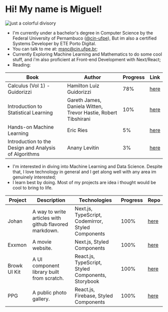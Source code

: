 <h1>Hi! My name is Miguel!</h1>
	
![just a colorful divisory](https://i.imgur.com/waxVImv.png)
- I'm currently under a bachelor's degree in Computer Science by the Federal University of Pernambuco ([@cin-ufpe](https://github.com/cin-ufpe)), But im also a certified Systems Developer by ETE Porto Digital.
- You can talk to me at: msnc@cin.ufpe.br;
- Currently Exploring Machine Learning and Mathematics to do some cool stuff, and i'm also proficient at Front-end Development with Next/React;
- Reading:

| Book                                                                                                            |     | Author                   | Progress | Link                                                                                             |
| --------------------------------------------------------------------------------------------------------------- | --- | ------------------------ | -------- | ------------------------------------------------------------------------------------------------ |
| Calculus (Vol 1) - Guidorizzi                                                                                         |     | Hamilton Luiz Guidorizzi         | 78%      | [here](https://www.amazon.com.br/Um-Curso-C%C3%A1lculo-Vol-Guidorizzi/dp/8521612591)                    |
| Introduction to Statistical Learning                                                                                        |     | Gareth James, Daniela Witten, Trevor Hastie, Robert Tibshirani | 10%      | [here](https://www.statlearning.com/) |
| Hands-on Machine Learning |     | Eric Ries                | 5%       | [here](https://www.amazon.com/Hands-Machine-Learning-Scikit-Learn-TensorFlow/dp/1492032646) |
| Introduction to the Design and Analysis of Algorithms                                                                                              |     | Anany Levitin         | 3%       | [here](https://www.amazon.com/Introduction-Design-Analysis-Algorithms-3rd/dp/0132316811)                         |

- I'm interested in diving into Machine Learning and Data Science. Despite that, I love technology in general and I get along well with any area im genuinely interested;
- I learn best by doing. Most of my projects are idea i thought would be cool to bring to life.

| Project      | Description                                            | Technologies                                       | Progress | Repo                                                       |
| ------------ | ------------------------------------------------------ | -------------------------------------------------- | -------- | ---------------------------------------------------------- |
| Johan        | A way to write articles with github flavored markdown. | Next.js, TypeScript, Codemirror, Styled Components | 100%     | [here](https://github.com/miguelsndc/johan)                |
| Exxmon       | A movie website.                                       | Next.js, Styled Components                         | 100%     | [here](https://github.com/miguelsndc/exxmon)               |
| Browk UI Kit | A UI component library built from scratch.             | React.js, TypeScript, Styled Components, Storybook | 100%     | [here](https://github.com/miguelsndc/browk-ui-kit)         |
| PPG          | A public photo gallery.                                | React.js, Firebase, Styled Components              | 100%     | [here](https://github.com/miguelsndc/public-photo-gallery) |
